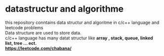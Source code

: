 # datastructur and algorithme 
this repository conntains data structur and algoritme in c/c++ language and leetcode problems</br>
Data structure are used to store data. </br>
c/c++ language has many datat structur like <strong> array , stack, queue, linked list, tree ... </srtong> ect.</br>
https://leetcode.com/chabana/
